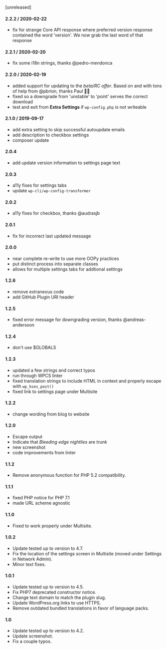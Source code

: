 [unreleased]

#### 2.2.2 / 2020-02-22
* fix for strange Core API response where preferred version response contained the word 'version'. We now grab the last word of that response

#### 2.2.1 / 2020-02-20
* fix some i18n strings, thanks @pedro-mendonca

#### 2.2.0 / 2020-02-19
* added support for updating to the _beta/RC offer_. Based on and with tons of help from @pbrion, thanks Paul 👏🏻
* fixed so a downgrade from 'unstable' to 'point' serves the correct download
* test and exit from **Extra Settings** if `wp-config.php` is not writeable

#### 2.1.0 / 2019-09-17
* add extra setting to skip successful autoupdate emails
* add description to checkbox settings
* composer update

#### 2.0.4
* add update version information to settings page text

#### 2.0.3
* a11y fixes for settings tabs
* update `wp-cli/wp-config-transformer`

#### 2.0.2
* a11y fixes for checkbox, thanks @audrasjb

#### 2.0.1
* fix for incorrect last updated message

#### 2.0.0
* near complete re-write to use more OOPy practices
* put distinct process into separate classes
* allows for multiple settings tabs for addtional settings

#### 1.2.6
* remove extraneous code
* add GitHub Plugin URI header

#### 1.2.5
* fixed error message for downgrading version, thanks @andreas-andersson

#### 1.2.4
* don't use $GLOBALS

#### 1.2.3
* updated a few strings and correct typos
* run through WPCS linter
* fixed translation strings to include HTML in context and properly escape with `wp_kses_post()`
* fixed link to settings page under Multisite

#### 1.2.2
* change wording from blog to website

#### 1.2.0
* Escape output
* Indicate that _Bleeding edge nightlies_ are _trunk_
* new screenshot
* code improvements from linter

#### 1.1.2
* Remove anonymous function for PHP 5.2 compatibility.

#### 1.1.1
* fixed PHP notice for PHP 7.1
* made URL scheme agnostic

#### 1.1.0
* Fixed to work properly under Multisite.

#### 1.0.2
* Update tested up to version to 4.7.
* Fix the location of the settings screen in Multisite (moved under Settings in Network Admin).
* Minor text fixes.

#### 1.0.1
* Update tested up to version to 4.5.
* Fix PHP7 deprecated constructor notice.
* Change text domain to match the plugin slug.
* Update WordPress.org links to use HTTPS.
* Remove outdated bundled translations in favor of language packs.

#### 1.0
* Update tested up to version to 4.2.
* Update screenshot.
* Fix a couple typos.
